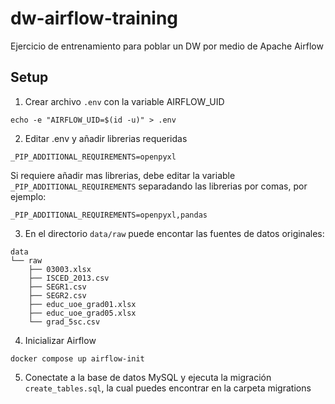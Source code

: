 # dw-airflow-training

Ejercicio de entrenamiento para poblar un DW por medio de Apache Airflow


## Setup

1. Crear archivo `.env` con la variable AIRFLOW_UID
```
echo -e "AIRFLOW_UID=$(id -u)" > .env
```

2. Editar .env y añadir librerias requeridas
```
_PIP_ADDITIONAL_REQUIREMENTS=openpyxl
```

Si requiere añadir mas librerias, debe editar la variable `_PIP_ADDITIONAL_REQUIREMENTS` separadando las librerias por comas, por ejemplo:
```
_PIP_ADDITIONAL_REQUIREMENTS=openpyxl,pandas
```

3. En el directorio `data/raw` puede encontar las fuentes de datos originales:
```
data
└── raw
    ├── 03003.xlsx
    ├── ISCED_2013.csv
    ├── SEGR1.csv
    ├── SEGR2.csv
    ├── educ_uoe_grad01.xlsx
    ├── educ_uoe_grad05.xlsx
    └── grad_5sc.csv
```

4. Inicializar Airflow
```
docker compose up airflow-init
```

5. Conectate a la base de datos MySQL y ejecuta la migración `create_tables.sql`, la cual puedes encontrar en la carpeta migrations
